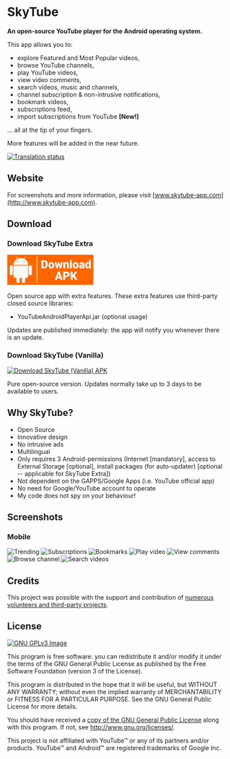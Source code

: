 # SkyTube
**An open-source YouTube player for the Android operating system.**

This app allows you to:
* explore Featured and Most Popular videos,
* browse YouTube channels,
* play YouTube videos,
* view video comments,
* search videos, music and channels,
* channel subscription & non-intrusive notifications,
* bookmark videos,
* subscriptions feed,
* import subscriptions from YouTube **[New!]**

... all at the tip of your fingers.

More features will be added in the near future.

<a href="https://hosted.weblate.org/engage/skytube/?utm_source=widget"> <img src="https://hosted.weblate.org/widgets/skytube/-/strings/svg-badge.svg" alt="Translation status"/> </a>

## Website
For screenshots and more information, please visit [www.skytube-app.com](http://www.skytube-app.com).

## Download
### Download SkyTube Extra
[![Download SkyTube Extra APK](screenshots/download_apk.png)](https://github.com/ram-on/SkyTube/releases/download/v2.70/SkyTube-Extra-2.70.apk)

Open source app with extra features.  These extra features use third-party closed source libraries:
* YouTubeAndroidPlayerApi.jar (optional usage)

Updates are published immediately: the app will notify you whenever there is an update.

### Download SkyTube (Vanilla)
[![Download SkyTube (Vanilla) APK](https://upload.wikimedia.org/wikipedia/commons/thumb/0/0d/Get_it_on_F-Droid.svg/200px-Get_it_on_F-Droid.svg.png)](https://f-droid.org/repository/browse/?fdid=free.rm.skytube.oss)

Pure open-source version.  Updates normally take up to 3 days to be available to users.

## Why SkyTube?
* Open Source
* Innovative design
* No intrusive ads
* Multilingual
* Only requires 3 Android-permissions (Internet [mandatory], access to External Storage [optional], install packages (for auto-updater) [optional -- applicable for SkyTube Extra])
* Not dependent on the GAPPS/Google Apps (i.e. YouTube official app)
* No need for Google/YouTube account to operate
* My code does not spy on your behaviour!

## Screenshots
### Mobile
![Trending](https://ram-on.github.io/SkyTube/assets/img/screenshots/trending.jpg)
![Subscriptions](https://ram-on.github.io/SkyTube/assets/img/screenshots/subs.jpg)
![Bookmarks](https://ram-on.github.io/SkyTube/assets/img/screenshots/bookmarks.jpg)
![Play video](https://ram-on.github.io/SkyTube/assets/img/screenshots/play.jpg)
![View comments](https://ram-on.github.io/SkyTube/assets/img/screenshots/comments.jpg)
![Browse channel](https://ram-on.github.io/SkyTube/assets/img/screenshots/channel.jpg)
![Search videos](https://ram-on.github.io/SkyTube/assets/img/screenshots/search.jpg)

## Credits
This project was possible with the support and contribution of [numerous volunteers and third-party projects](http://skytube-app.com/credits.html).

## License
[![GNU GPLv3 Image](https://www.gnu.org/graphics/gplv3-127x51.png)](http://www.gnu.org/licenses/gpl-3.0.en.html)  

This program is free software: you can redistribute it and/or modify
it under the terms of the GNU General Public License as published by
the Free Software Foundation (version 3 of the License).

This program is distributed in the hope that it will be useful,
but WITHOUT ANY WARRANTY; without even the implied warranty of
MERCHANTABILITY or FITNESS FOR A PARTICULAR PURPOSE.  See the
GNU General Public License for more details.

You should have received a [copy of the GNU General Public License](https://raw.githubusercontent.com/ram-on/SkyTube/master/LICENSE)
along with this program.  If not, see http://www.gnu.org/licenses/.

This project is not affiliated with YouTube™ or any of its partners and/or products.
YouTube™ and Android™ are registered trademarks of Google Inc.
